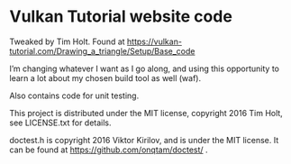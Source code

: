 Vulkan Tutorial website code
============================

Tweaked by Tim Holt. Found at https://vulkan-tutorial.com/Drawing_a_triangle/Setup/Base_code

I’m changing whatever I want as I go along, and using this opportunity to learn a lot about my chosen build tool as well (waf).

Also contains code for unit testing.

This project is distributed under the MIT license, copyright 2016 Tim Holt, see LICENSE.txt for details.

doctest.h is copyright 2016 Viktor Kirilov, and is under the MIT license. It can be found at https://github.com/onqtam/doctest/ .

